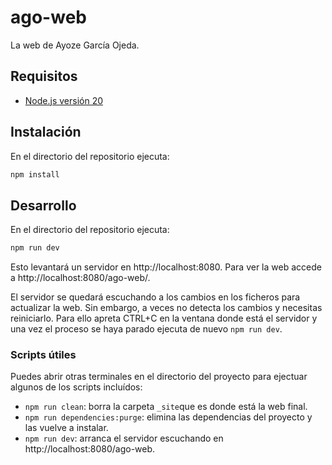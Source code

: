 # ago-web
La web de Ayoze García Ojeda.

## Requisitos
- [Node.js versión 20](https://nodejs.org/es)

## Instalación
En el directorio del repositorio ejecuta:
```sh
npm install
```

## Desarrollo
En el directorio del repositorio ejecuta:
```sh
npm run dev
```

Esto levantará un servidor en http://localhost:8080. Para ver la web accede a http://localhost:8080/ago-web/.

El servidor se quedará escuchando a los cambios en los ficheros para actualizar la web. Sin embargo, a veces no detecta los cambios y necesitas reiniciarlo. Para ello apreta CTRL+C en la ventana donde está el servidor y una vez el proceso se haya parado ejecuta de nuevo `npm run dev`.

### Scripts útiles
Puedes abrir otras terminales en el directorio del proyecto para ejectuar algunos de los scripts incluídos:
- `npm run clean`: borra la carpeta `_site`que es donde está la web final.
- `npm run dependencies:purge`: elimina las dependencias del proyecto y las vuelve a instalar.
- `npm run dev`:  arranca el servidor escuchando en http://localhost:8080/ago-web.



